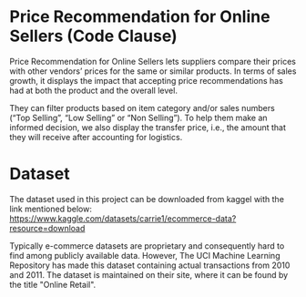 # Price Recommendation for Online Sellers (Code Clause)

Price Recommendation for Online Sellers lets suppliers compare their prices with other vendors’ prices for the same or similar products. In terms of sales growth, it displays the impact that accepting price recommendations has had at both the product and the overall level.

They can filter products based on item category and/or sales numbers (“Top Selling”, “Low Selling” or “Non Selling”). To help them make an informed decision, we also display the transfer price, i.e., the amount that they will receive after accounting for logistics.

# Dataset

The dataset used in this project can be downloaded from kaggel with the link mentioned below:
https://www.kaggle.com/datasets/carrie1/ecommerce-data?resource=download

Typically e-commerce datasets are proprietary and consequently hard to find among publicly available data. However, The UCI Machine Learning Repository has made this dataset containing actual transactions from 2010 and 2011. The dataset is maintained on their site, where it can be found by the title "Online Retail".
